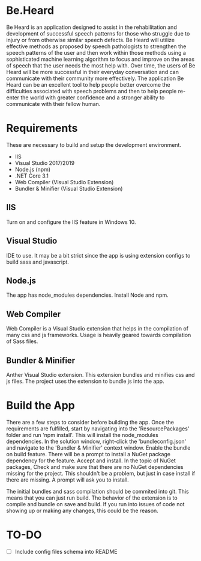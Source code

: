 # Be.Heard
Be Heard is an application designed to assist in the rehabilitation and development of successful speech patterns for those who struggle due to injury or from otherwise similar speech defects.  Be Heard will utilize effective methods as proposed by speech pathologists to strengthen the speech patterns of the user and then work within those methods using a sophisticated machine learning algorithm to focus and improve on the areas of speech that the user needs the most help with.  Over time, the users of Be Heard will be more successful in their everyday conversation and can communicate with their community more effectively.  The application Be Heard can be an excellent tool to help people better overcome the difficulties associated with speech problems and then to help people re-enter the world with greater confidence and a stronger ability to communicate with their fellow human.

# Requirements
These are necessary to build and setup the development environment.
- IIS
- Visual Studio 2017/2019
- Node.js (npm)
- .NET Core 3.1
- Web Compiler (Visual Studio Extension)
- Bundler & Minifier (Visual Studio Extension)

## IIS
Turn on and configure the IIS feature in Windows 10.

## Visual Studio
IDE to use. It may be a bit strict since the app is using extension configs to build sass and javascript.

## Node.js
The app has node_modules dependencies. Install Node and npm.

## Web Compiler
Web Compiler is a Visual Studio extension that helps in the compilation of many css and js frameworks. Usage is heavily geared towards compilation of Sass files.

## Bundler & Minifier
Anther Visual Studio extension. This extension bundles and minifies css and js files. The project uses the extension to bundle js into the app.

# Build the App
There are a few steps to consider before building the app. Once the requirements are fulfilled, start by navigating into the 'ResourcePackages' folder and run 'npm install'. This will install the node_modules dependencies. In the solution window, right-click the 'bundleconfig.json' and navigate to the 'Bundler & Minifier' context window. Enable the bundle on build feature. There will be a prompt to install a NuGet package dependency for the feature. Accept and install. In the topic of NuGet packages, Check and make sure that there are no NuGet dependencies missing for the project. This shouldn't be a problem, but just in case install if there are missing. A prompt will ask you to install.

The initial bundles and sass compilation should be commited into git. This means that you can just run build. The behavior of the extension is to compile and bundle on save and build. If you run into issues of code not showing up or making any changes, this could be the reason.

# TO-DO
- [ ] Include config files schema into README